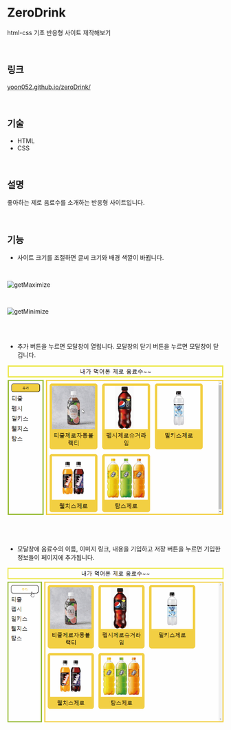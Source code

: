 # ZeroDrink
html-css 기초 반응형 사이트 제작해보기

<br>

## 링크
[yoon052.github.io/zeroDrink/](https://yoon052.github.io/zeroDrink/)

<br>

## 기술
- HTML
- CSS


<br>

## 설명
좋아하는 제로 음료수를 소개하는 반응형 사이트입니다.

<br>

## 기능
- 사이트 크기를 조절하면 글씨 크기와 배경 색깔이 바뀝니다.

<br>

![getMaximize](https://user-images.githubusercontent.com/105267838/232800501-9f0d1c26-c7b4-4389-ab81-a391a25993a8.gif)

<br>

![getMinimize](https://user-images.githubusercontent.com/105267838/232800686-26b26bf9-ed6d-486b-9d36-d322cccf1f99.gif)

<br><br>

- 추가 버튼을 누르면 모달창이 열립니다. 모달창의 닫기 버튼을 누르면 모달창이 닫깁니다.

![modal](https://github.com/yoon052/zeroDrink/blob/main/docs/modal.gif)

<br><br>

- 모달창에 음료수의 이름, 이미지 링크, 내용을 기입하고 저장 버튼을 누르면 기입한 정보들이 페이지에 추가됩니다.

![addItem](https://github.com/yoon052/zeroDrink/blob/main/docs/addItem.gif)

